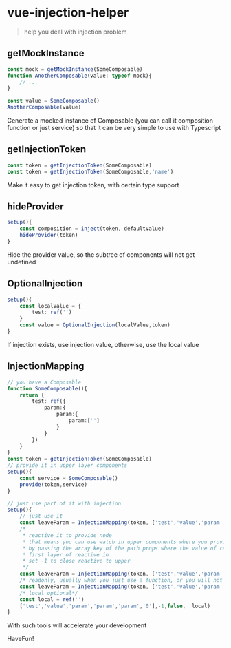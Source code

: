 # vue-injection-helper

> help you deal with injection problem

## getMockInstance

```Typescript
const mock = getMockInstance(SomeComposable)
function AnotherComposable(value: typeof mock){
    // ...
}

const value = SomeComposable()
AnotherComposable(value)
```

Generate a mocked instance of Composable (you can call it composition function or just service)
so that it can be very simple to use with Typescript

## getInjectionToken

```Typescript
const token = getInjectionToken(SomeComposable)
const token = getInjectionToken(SomeComposable,'name')
```

Make it easy to get injection token, with certain type support

## hideProvider

```Typescript
setup(){
    const composition = inject(token, defaultValue)
    hideProvider(token)
}
```

Hide the provider value, so the subtree of components will not get undefined

## OptionalInjection

```Typescript
setup(){
    const localValue = {
        test: ref('')
    }
    const value = OptionalInjection(localValue,token)
}
```

If injection exists, use injection value, otherwise, use the local value

## InjectionMapping

```Typescript
// you have a Composable
function SomeComposable(){
    return {
        test: ref({
            param:{
                param:{
                    param:['']
                }
            }
        })
    }
}
const token = getInjectionToken(SomeComposable)
// provide it in upper layer components
setup(){
    const service = SomeComposable()
    provide(token,service)
}

// just use part of it with injection
setup(){
    // just use it
    const leaveParam = InjectionMapping(token, ['test','value','param','param','param','0'])
    /*
     * reactive it to provide node
     * that means you can use watch in upper components where you provide it
     * by passing the array key of the path props where the value of ref, or
     * first layer of reactive in
     * set -1 to close reactive to upper
     */
    const leaveParam = InjectionMapping(token, ['test','value','param','param','param','0'],1 )
    /* readonly, usually when you just use a function, or you will not change in current child component tree */
    const leaveParam = InjectionMapping(token, ['test','value','param','param','param','0'],-1,true )
    /* local optional*/
    const local = ref('')
    ['test','value','param','param','param','0'],-1,false,  local)
}
```

With such tools will accelerate your development

HaveFun!
